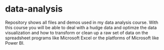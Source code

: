 # data-analysis
Repository shows all files and demos used in my data analysis course. With this course you will be able to deal with a hudge data and optimze the data visualization and how to transform or clean up a raw set of data on the spreadsheet programs like Microsoft Excel or the platforms of Microsoft like Power BI.
